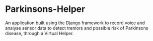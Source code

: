 # Parkinsons-Helper
An application built using the Django framework to record voice and analyse sensor data to detect tremors and possible risk of Parkinsons disease, through a Virtual Helper.
